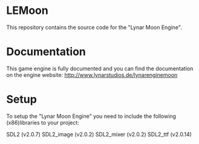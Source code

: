 # LEMoon
This repository contains the source code for the "Lynar Moon Engine".

# Documentation

This game engine is fully documented and you can find the documentation on the engine website:
http://www.lynarstudios.de/lynarenginemoon

# Setup

To setup the "Lynar Moon Engine" you need to include the following (x86)libraries to your project:

SDL2              (v2.0.7)
SDL2_image        (v2.0.2)
SDL2_mixer        (v2.0.2)
SDL2_ttf          (v2.0.14)
